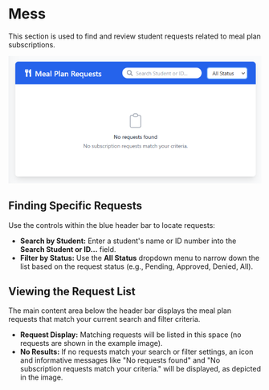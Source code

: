 # Mess

This section is used to find and review student requests related to meal plan subscriptions.

![mess](./images/mess.png)

## Finding Specific Requests

Use the controls within the blue header bar to locate requests:

*   **Search by Student:** Enter a student's name or ID number into the **Search Student or ID...** field.
*   **Filter by Status:** Use the **All Status** dropdown menu to narrow down the list based on the request status (e.g., Pending, Approved, Denied, All).

## Viewing the Request List

The main content area below the header bar displays the meal plan requests that match your current search and filter criteria.

*   **Request Display:** Matching requests will be listed in this space (no requests are shown in the example image).
*   **No Results:** If no requests match your search or filter settings, an icon and informative messages like "No requests found" and "No subscription requests match your criteria." will be displayed, as depicted in the image.